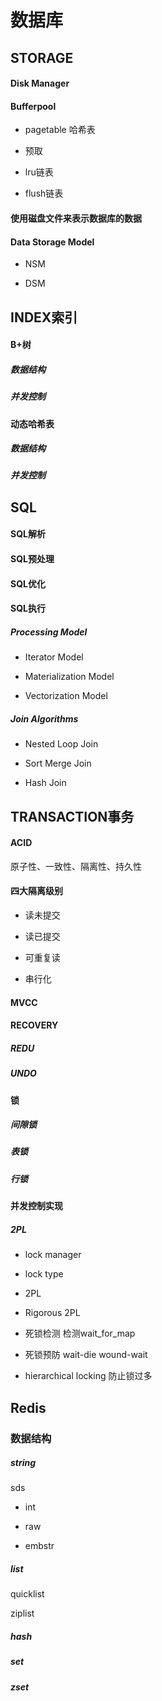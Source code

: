 # 数据库


## STORAGE

#### Disk Manager

#### Bufferpool

+ pagetable 哈希表

+ 预取

+ lru链表

+ flush链表

#### 使用磁盘文件来表示数据库的数据

#### Data Storage Model

+ NSM

+ DSM


## INDEX索引

#### B+树

##### 数据结构

##### 并发控制

#### 动态哈希表

##### 数据结构

##### 并发控制



## SQL

#### SQL解析

#### SQL预处理

#### SQL优化

#### SQL执行

##### Processing Model

+ Iterator Model

+ Materialization Model

+ Vectorization Model

##### Join Algorithms

+ Nested Loop Join

+ Sort Merge Join

+ Hash Join



## TRANSACTION事务

#### ACID

原子性、一致性、隔离性、持久性

#### 四大隔离级别

+ 读未提交

+ 读已提交

+ 可重复读

+ 串行化

#### MVCC

#### RECOVERY

##### REDU

##### UNDO

#### 锁

##### 间隙锁

##### 表锁

##### 行锁

#### 并发控制实现

##### 2PL

+ lock manager

+ lock type

+ 2PL

+ Rigorous 2PL

+ 死锁检测 检测wait_for_map

+ 死锁预防 wait-die wound-wait

+ hierarchical locking 防止锁过多










## Redis

### 数据结构

##### string

sds

+ int

+ raw

+ embstr

##### list

quicklist

ziplist

##### hash

##### set

##### zset








